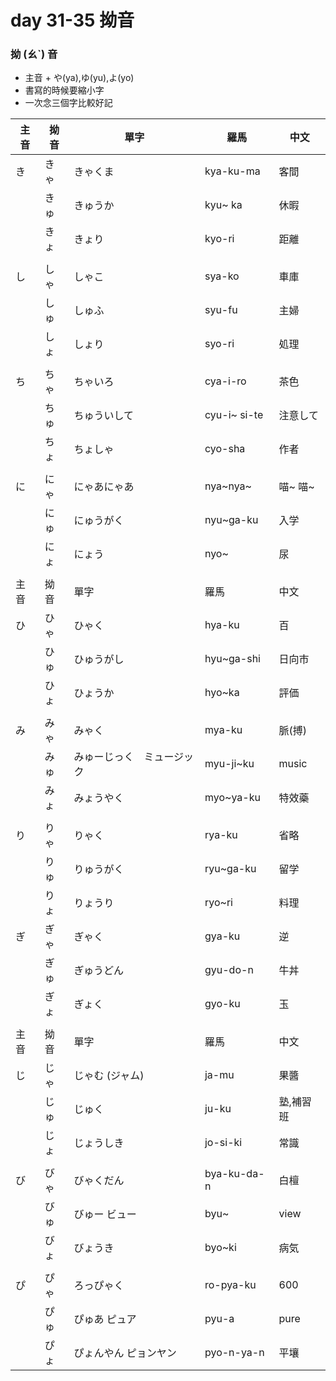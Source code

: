 # day 31-35 拗音

### 拗 (ㄠˋ) 音
* 主音 + や(ya),ゆ(yu),よ(yo)
* 書寫的時候要縮小字
* 一次念三個字比較好記

| 主音 | 拗音 | 單字   | 羅馬         | 中文      |
| ---- | ---- | --------- | ------------ | --------- |
| き   | きゃ | きゃくま        | kya-ku-ma    | 客間      |
|      | きゅ | きゅうか        | kyu~ ka      | 休暇      |
|      | きょ | きょり         | kyo-ri       | 距離      |
|      |      |                |              |           |
| し   | しゃ | しゃこ          | sya-ko       | 車庫      |
|      | しゅ | しゅふ         | syu-fu       | 主婦      |
|      | しょ | しょり          | syo-ri       | 処理      |
|      |      |                |              |           |
| ち   | ちゃ | ちゃいろ       | cya-i-ro     | 茶色      |
|      | ちゅ | ちゅういして   | cyu-i~ si-te | 注意して  |
|      | ちょ | ちょしゃ       | cyo-sha      | 作者      |
|      |      |                |              |           |
| に   | にゃ | にゃあにゃあ   | nya~nya~     | 喵~ 喵~   |
|      | にゅ | にゅうがく      | nyu~ga-ku    | 入学      |
|      | にょ | にょう         | nyo~         | 尿        |
|      |      |                |              |           |
| 主音 | 拗音 | 單字            | 羅馬         | 中文      |
| ひ   | ひゃ | ひゃく          | hya-ku       | 百        |
|      | ひゅ | ひゅうがし     | hyu~ga-shi   | 日向市    |
|      | ひょ | ひょうか        | hyo~ka       | 評価      |
|      |      |                |              |           |
| み   | みゃ | みゃく         | mya-ku       | 脈(搏)    |
|      | みゅ | みゅーじっく　ミュージック | myu-ji~ku    | music     |
|      | みょ | みょうやく         | myo~ya-ku    | 特效藥    |
|      |      |                    |              |           |
| り   | りゃ | りゃく              | rya-ku       | 省略      |
|      | りゅ | りゅうがく          | ryu~ga-ku    | 留学      |
|      | りょ | りょうり            | ryo~ri       | 料理      |
| ぎ   | ぎゃ | ぎゃく              | gya-ku       | 逆        |
|      | ぎゅ | ぎゅうどん          | gyu-do-n     | 牛丼      |
|      | ぎょ | ぎょく             | gyo-ku       | 玉        |
|      |      |                    |              |           |
| 主音 | 拗音 | 單字               | 羅馬         | 中文      |
| じ   | じゃ | じゃむ (ジャム)     | ja-mu        | 果醬      |
|      | じゅ | じゅく             | ju-ku        | 塾,補習班 |
|      | じょ | じょうしき          | jo-si-ki     | 常識      |
|      |      |                    |              |           |
| び   | びゃ | びゃくだん          | bya-ku-da-n  | 白檀      |
|      | びゅ | びゅー ビュー        | byu~         | view      |
|      | びょ | びょうき            | byo~ki       | 病気      |
|      |      |                      |              |           |
| ぴ   | ぴゃ | ろっぴゃく           | ro-pya-ku    | 600       |
|      | ぴゅ | ぴゅあ ピュア       | pyu-a        | pure      |
|      | ぴょ | ぴょんやん ピョンヤン| pyo-n-ya-n   | 平壤      |